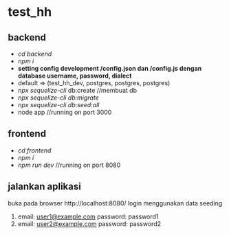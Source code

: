 # test_hh
## backend
- _cd backend_
- _npm i_
- **setting config development /config.json dan /config.js dengan database username, password, dialect**
- default => (test_hh_dev, postgres, postgres, postgres)
- _npx sequelize-cli_ db:create //membuat db 
- _npx sequelize-cli db:migrate_
- _npx sequelize-cli db:seed:all_
- node app //running on port 3000

## frontend
- _cd frontend_
- _npm i_
- _npm run dev_ //running on port 8080

## jalankan aplikasi 
buka pada browser http://localhost:8080/
login menggunakan data seeding 
1. email: user1@example.com password: password1
2. email: user2@example.com password: password2
